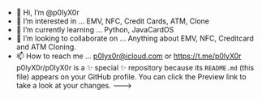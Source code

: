 - 👋 Hi, I’m @p0lyX0r
- 👀 I’m interested in ... EMV, NFC, Credit Cards, ATM, Clone
- 🌱 I’m currently learning ... Python, JavaCardOS
- 💞️ I’m looking to collaborate on ... Anything about EMV, NFC, Creditcard and ATM Cloning.
- 📫 How to reach me ... p0lyx0r@icloud.com or https://t.me/p0lyX0r
p0lyX0r/p0lyX0r is a ✨ special ✨ repository because its `README.md` (this file) appears on your GitHub profile.
You can click the Preview link to take a look at your changes.
--->
